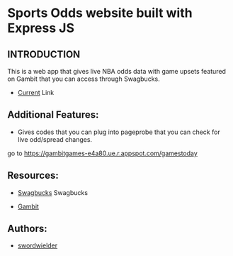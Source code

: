 # Sports Odds website built with Express JS

## INTRODUCTION
This is a web app that gives live NBA odds data with game upsets featured on Gambit that you can access through Swagbucks.

* [Current](https://gambitgames-e4a80.ue.r.appspot.com/) Link


## Additional Features:

* Gives codes that you can plug into pageprobe that you can check for live odd/spread changes.

go to https://gambitgames-e4a80.ue.r.appspot.com/gamestoday




## Resources:

* [Swagbucks](https://www.swagbucks.com/profile/asndragoon) Swagbucks

* [Gambit](https://api-production.gambitrewards.com/social_media?referral_code=8d79e51ff63c) 



## Authors:

* [swordwielder](https://github.com/swordwielder) 
